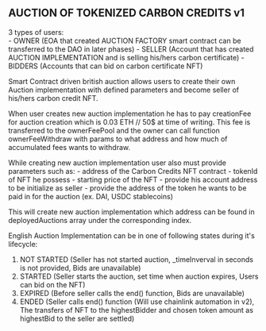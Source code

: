 AUCTION OF TOKENIZED CARBON CREDITS v1
----------------------------------------------------
3 types of users:   
    - OWNER (EOA that created AUCTION FACTORY smart contract can be transferred to the DAO in later phases)
    - SELLER (Account that has created AUCTION IMPLEMENTATION and is selling his/hers carbon certificate)
    - BIDDERS (Accounts that can bid on carbon certificate NFT)


Smart Contract driven british auction allows users to create   their own Auction implementation with defined parameters and become seller of his/hers carbon credit NFT. 

When user creates new auction implementation he has to pay creationFee for auction creation which is 0.03 ETH // 50$ at time of writing. This fee is transferred to the ownerFeePool and the owner can call function ownerFeeWithdraw with params to what address and how much of accumulated fees wants to withdraw.

While creating new auction implementation user also must provide parameters such as:
                    - address of the Carbon Credits NFT contract
                    - tokenId of NFT he possess 
                    - starting price of the NFT
                    - provide his account address to be initialize as seller
                    - provide the address of the token he wants to be paid in for the auction (ex. DAI, USDC stablecoins)

This will create new auction implementation which address can be found in deployedAuctions array under the corresponding index.

English Auction Implementation can be in one of following states during it's lifecycle: 

1. NOT STARTED (Seller has not started auction, _timeInverval in seconds is not provided, Bids are unavailable)
2. STARTED (Seller starts the auction, set time when auction expires, Users can bid on the NFT)
3. EXPIRED (Before seller calls the end() function, Bids are unavailable)
4. ENDED (Seller calls end() function (Will use chainlink automation in v2), The transfers of NFT to the highestBidder and chosen token amount as highestBid to the seller are settled)

